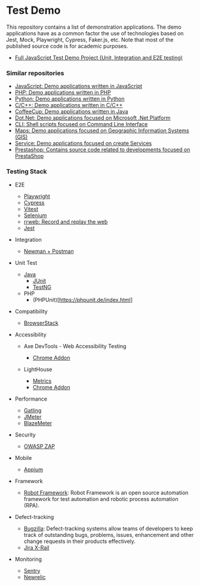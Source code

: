 # Test Demo 

This repository contains a list of demonstration applications. The demo applications have as a common factor the use of technologies based on Jest, Mock, Playwright, Cypress, Faker.js, etc. Note that most of the published source code is for academic purposes.

- [Full JavaScript Test Demo Project (Unit, Integration and E2E testing)](./full/README.md) 

### Similar repositories 
+ [JavaScript: Demo applications written in JavaScript ](https://github.com/ameksike/demo.javascript)
+ [PHP: Demo applications written in PHP ](https://github.com/ameksike/demo.php)
+ [Python: Demo applications written in Python ](https://github.com/ameksike/demo.python)
+ [C/C++: Demo applications written in C/C++ ](https://github.com/ameksike/demo.c)
+ [CoffeeCup: Demo applications written in Java ](https://github.com/ameksike/demo.java)
+ [Dot.Net: Demo applications focused on  Microsoft .Net Platform ](https://github.com/ameksike/demo.ms.net)
+ [CLI: Shell scripts focused on Command Line Interface ](https://github.com/ameksike/demo.cli)
+ [Maps: Demo applications focused on Geographic Information Systems (GIS)](https://github.com/ameksike/demo.map)
+ [Service: Demo applications focused on create Services ](https://github.com/ameksike/demo.service)
+ [Prestashop: Contains source code related to developments focused on PrestaShop ](https://github.com/ameksike/demo.prestashop)


### Testing Stack

- E2E
  - [Playwright](https://playwright.dev/)
  - [Cypress](https://www.cypress.io/)
  - [Vitest](https://vitest.dev/guide/)
  - [Selenium](https://www.selenium.dev/)
  - [rrweb: Record and replay the web](https://www.rrweb.io/)
  - [Jest](https://jestjs.io/)

- Integration 
  - [Newman + Postman](https://youtu.be/ZlTzOIv88o8)

- Unit Test 
  - [Java](https://www.guru99.com/es/junit-vs-testng.html)
    - [JUnit](https://junit.org/junit5/)
    - [TestNG](https://testng.org/)
  - PHP
    - (PHPUnit)[https://phpunit.de/index.html]

- Compatibility
  - [BrowserStack](https://www.browserstack.com/) 

- Accessibility
  - Axe DevTools - Web Accessibility Testing
    - [Chrome Addon](https://chromewebstore.google.com/detail/axe-devtools-web-accessib/lhdoppojpmngadmnindnejefpokejbdd?pli=1)
  
  - LightHouse  
    - [Metrics](https://lighthouse-metrics.com/)
    - [Chrome Addon](https://chromewebstore.google.com/detail/lighthouse/blipmdconlkpinefehnmjammfjpmpbjk?hl=es)

- Performance
  - [Gatling](https://gatling.io/)
  - [JMeter](https://jmeter.apache.org/)
  - [BlazeMeter](https://www.blazemeter.com/)

- Security 
  - [OWASP ZAP](https://es.wikipedia.org/wiki/OWASP_ZAP)

- Mobile
  - [Appium](https://appium.io/docs/en/latest/)

- Framework
  - [Robot Framework](https://robotframework.org/): Robot Framework is an open source automation framework for test automation and robotic process automation (RPA). 

- Defect-tracking
  - [Bugzilla](https://www.bugzilla.org/):  Defect-tracking systems allow teams of developers to keep track of outstanding bugs, problems, issues, enhancement and other change requests in their products effectively.
  - [Jira X-Rail](https://www.xrailgroup.com/)

- Monitoring
  - [Sentry](sentry.io)
  - [Newrelic](https://newrelic.com/)
